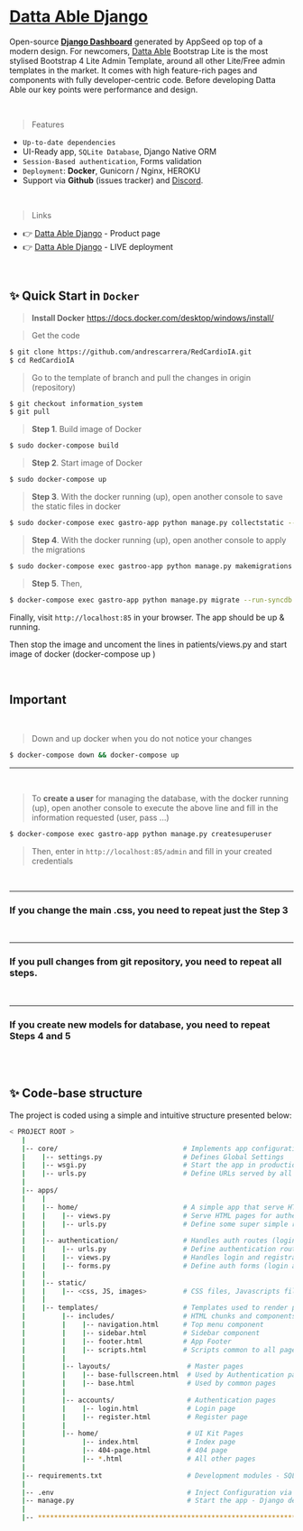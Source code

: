 # [Datta Able Django](https://appseed.us/admin-dashboards/django-datta-able)

Open-source **[Django Dashboard](https://appseed.us/admin-dashboards/django)** generated by AppSeed op top of a modern design. For newcomers, [Datta Able](https://appseed.us/admin-dashboards/django-datta-able) Bootstrap Lite is the most stylised Bootstrap 4 Lite Admin Template, around all other Lite/Free admin templates in the market. It comes with high feature-rich pages and components with fully developer-centric code. Before developing Datta Able our key points were performance and design.

<br />

> Features

- `Up-to-date dependencies`
- UI-Ready app, `SQLite Database`, Django Native ORM
- `Session-Based authentication`, Forms validation
- `Deployment`: **Docker**, Gunicorn / Nginx, HEROKU
- Support via **Github** (issues tracker) and [Discord](https://discord.gg/fZC6hup).

<br />

> Links

- 👉 [Datta Able Django](https://appseed.us/admin-dashboards/django-datta-able) - Product page
- 👉 [Datta Able Django](https://django-datta-able.appseed-srv1.com/) - LIVE deployment

<br />

## ✨ Quick Start in `Docker`

> **Install Docker** https://docs.docker.com/desktop/windows/install/

> Get the code

```bash
$ git clone https://github.com/andrescarrera/RedCardioIA.git
$ cd RedCardioIA
```
> Go to the template of branch and pull the changes in origin (repository)
```bash
$ git checkout information_system
$ git pull
```


> **Step 1**. Build image of Docker
```bash
$ sudo docker-compose build 
```

> **Step 2**. Start image of Docker
```bash
$ sudo docker-compose up 
```

> **Step 3**. With the docker running (up), open another console to save the static files in docker 
```bash
$ sudo docker-compose exec gastro-app python manage.py collectstatic --no-input
```

> **Step 4**. With the docker running (up), open another console to apply the migrations
```bash
$ sudo docker-compose exec gastroo-app python manage.py makemigrations
```

> **Step 5**. Then,
```bash
$ docker-compose exec gastro-app python manage.py migrate --run-syncdb
```

Finally, visit `http://localhost:85` in your browser. The app should be up & running.

Then stop the image and uncoment the lines in patients/views.py and start image of docker (docker-compose up )

<br />

## Important
<br />

> Down and up docker when you do not notice your changes
```bash
$ docker-compose down && docker-compose up
```
---------------------
<br />

>  To **create a user** for managing the database, with the docker running (up), open another console to execute the above line and fill in the information requested (user, pass ...)
```bash
$ docker-compose exec gastro-app python manage.py createsuperuser
```
>  Then, enter in `http://localhost:85/admin` and fill in your created credentials

<br />

---------------------

### If you change the main .css, you need to repeat just the Step 3

<br />

---------------------

### If you pull changes from git repository, you need to repeat all steps.

<br />

---------------------

### If you create new models for database, you need to repeat Steps 4 and 5

<br />


<br />

## ✨ Code-base structure

The project is coded using a simple and intuitive structure presented below:

```bash
< PROJECT ROOT >
   |
   |-- core/                               # Implements app configuration
   |    |-- settings.py                    # Defines Global Settings
   |    |-- wsgi.py                        # Start the app in production
   |    |-- urls.py                        # Define URLs served by all apps/nodes
   |
   |-- apps/
   |    |
   |    |-- home/                          # A simple app that serve HTML files
   |    |    |-- views.py                  # Serve HTML pages for authenticated users
   |    |    |-- urls.py                   # Define some super simple routes  
   |    |
   |    |-- authentication/                # Handles auth routes (login and register)
   |    |    |-- urls.py                   # Define authentication routes  
   |    |    |-- views.py                  # Handles login and registration  
   |    |    |-- forms.py                  # Define auth forms (login and register) 
   |    |
   |    |-- static/
   |    |    |-- <css, JS, images>         # CSS files, Javascripts files
   |    |
   |    |-- templates/                     # Templates used to render pages
   |         |-- includes/                 # HTML chunks and components
   |         |    |-- navigation.html      # Top menu component
   |         |    |-- sidebar.html         # Sidebar component
   |         |    |-- footer.html          # App Footer
   |         |    |-- scripts.html         # Scripts common to all pages
   |         |
   |         |-- layouts/                   # Master pages
   |         |    |-- base-fullscreen.html  # Used by Authentication pages
   |         |    |-- base.html             # Used by common pages
   |         |
   |         |-- accounts/                  # Authentication pages
   |         |    |-- login.html            # Login page
   |         |    |-- register.html         # Register page
   |         |
   |         |-- home/                      # UI Kit Pages
   |              |-- index.html            # Index page
   |              |-- 404-page.html         # 404 page
   |              |-- *.html                # All other pages
   |
   |-- requirements.txt                     # Development modules - SQLite storage
   |
   |-- .env                                 # Inject Configuration via Environment
   |-- manage.py                            # Start the app - Django default start script
   |
   |-- ************************************************************************
```
